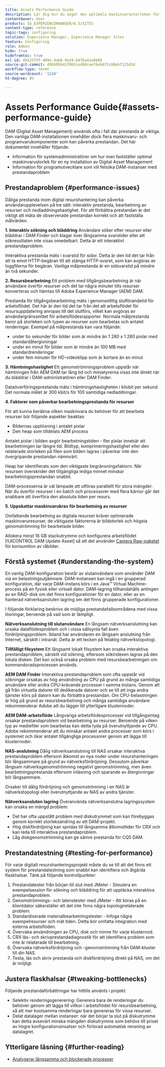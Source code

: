 ```yaml
---
title: Assets Performance Guide
description: Lär dig hur du avgör den optimala maskinvarustorleken för en ny konfiguration av Digital Asset Management (DAM) och hur du felsöker prestandaproblem
contentOwner: User
products: SG_EXPERIENCEMANAGER/6.5/SITES
content-type: reference
topic-tags: configuring
solution: Experience Manager, Experience Manager Sites
feature: Configuring
role: Admin
hide: true
hidefromtoc: true
exl-id: 49225f9f-d09e-4ab6-9e29-b47ba41e8889
source-git-commit: d9bb95b41f065ced60ceef6eb6f2c08ebf115d2d
workflow-type: tm+mt
source-wordcount: '1210'
ht-degree: 0%

---
```


# Assets Performance Guide{#assets-performance-guide}

DAM (Digital Asset Management) används ofta i fall där prestanda är viktiga. Den vanliga DAM-installationen innehåller dock flera maskinvaru- och programvarukomponenter som kan påverka prestandan. Det här dokumentet innehåller följande:

* Information för systemadministratörer om hur man fastställer optimal maskinvarustorlek för en ny installation av Digital Asset Management
* Information för programutvecklare som vill felsöka DAM-instanser med prestandaproblem

## Prestandaproblem {#performance-issues}

Dåliga prestanda inom digital resurshantering kan påverka användarupplevelsen på tre sätt: interaktiv prestanda, bearbetning av resurser och nedladdningshastighet. För att förbättra prestandan är det viktigt att mäta de observerade prestandan korrekt och att fastställa målvärden.

**1. Interaktiv sökning och bläddring** Användare söker efter resurser eller bläddrar i DAM Finder och klagar över långsamma svarstider eller att sökresultaten inte visas omedelbart. Detta är ett interaktivt prestandaproblem.

Interaktiva prestanda mäts i svarstid för sidor. Detta är den tid det tar från att ta emot HTTP-begäran till att stänga HTTP-svaret, som kan avgöras av loggfilerna för begäran. Vanliga målprestanda är en sidsvarstid på mindre än två sekunder.

**2. Resursbearbetning** Ett problem med tillgångsbearbetning är när användare överför resurser och det tar några minuter tills resurser konverteras och hämtas till Adobe Experience Manager (AEM) DAM.

Prestanda för tillgångsbearbetning mäts i genomsnittlig slutförandetid för arbetsflödet. Det här är den tid det tar från det att arbetsflödet för resursuppdatering anropas till det slutförs, vilket kan avgöras av användargränssnittet för arbetsflödesrapporter. Normala målprestanda beror på storleken och typen av resurser som bearbetas och antalet renderingar. Exempel på målprestanda kan vara följande:

* under tio sekunder för bilder som är mindre än 1 280 x 1 280 pixlar med standardåtergivningar
* under en minut för bilder som är mindre än 100 MB med standardrenderingar
* under fem minuter för HD-videoklipp som är kortare än en minut

**3. Hämtningshastighet** Ett genomströmningsproblem uppstår när hämtningen från AEM DAM tar lång tid och miniatyrerna visas inte direkt när du bläddrar i DAM-administratören eller DAM Finder.

Dataöverföringsprestanda mäts i hämtningshastigheten i kilobit per sekund. Det normala målet är 300 kbit/s för 100 samtidiga nedladdningar.

**4. Faktorer som påverkar bearbetningsprestanda för resurser**

För att kunna beräkna vilken maskinvara du behöver för att bearbeta resurser bör följande aspekter beaktas:

* Bildernas upplösning i antalet pixlar
* Den heap som tilldelats AEM process

Antalet pixlar i bilden avgör bearbetningstiden - fler pixlar innebär att bearbetningen tar längre tid.
Bildtyp, komprimeringshastighet eller den relaterade storleken på filen som bilden lagras i påverkar inte den övergripande prestandan nämnvärt.

Heap har identifierats som den viktigaste begränsningsfaktorn. När resursen överskrider det tillgängliga lediga minnet minskar bearbetningsprestandan snabbt.

DAM-processerna är väl lämpade att utföras parallellt för stora mängder. När du överför resurser i en batch och processorer med flera kärnor går det snabbare att överföra den absoluta tiden per resurs.

**5. Uppskattar maskinvarukrav för bearbetning av resurser**

Omfattande bearbetning av digitala resurser kräver optimerade maskinvaruresurser, de viktigaste faktorerna är bildstorlek och högsta genomströmning för bearbetade bilder.

Allokera minst 16 GB stackutrymme och konfigurera arbetsflödet [!UICONTROL DAM Update Asset] så att det använder [Camera Raw-paketet](/help/assets/camera-raw.md) för konsumtion av råbilder.

## Förstå systemet {#understanding-the-system}

En vanlig DAM-konfiguration består av slutanvändare som använder DAM via en belastningsutjämnare. DAM-instansen kan ingå i en grupperad konfiguration, där varje DAM-instans körs i en Java™ Virtual Machine-process på en fysisk eller virtuell dator. DAM-lagring tillhandahålls antingen av en RAID-disk om det finns konfigurationer för en dator, eller av en hanterad nätverksansluten lagring om det finns grupperade konfigurationer.

I följande förklaring beskrivs de möjliga prestandafallsområdena med vissa lösningar, beroende på vad som är lämpligt.

**Nätverksanslutning till slutanvändare** En långsam nätverksanslutning kan orsaka dataflödesproblem och i vissa sällsynta fall även fördröjningsproblem. Ibland har användaren en långsam anslutning från Internet, särskilt i intranät. Detta är ett tecken på felaktig nätverkstopologi.

**Tillfälligt filsystem** Ett långsamt lokalt filsystem kan orsaka interaktiva prestandaproblem, särskilt vid sökning, eftersom sökindexen lagras på den lokala disken. Det kan också orsaka problem med resursbearbetningen om kommandoradsprocessen används.

**AEM DAM Finder** Interaktiva prestandaproblem som ofta uppstår vid sökningar orsakas av hög användning av CPU på grund av många samtidiga användare eller andra CPU-krävande processer i samma instans. Genom att gå från virtuella datorer till dedikerade datorer och se till att inga andra tjänster körs på datorn kan du förbättra prestandan. Om CPU-belastningen är hög på grund av resursbearbetning och många samtidiga användare rekommenderar Adobe att du lägger till ytterligare klusternoder.

**AEM DAM-arbetsflöde** Långvariga arbetsflödesprocesser vid tillgångsintag orsakar prestandaproblem vid bearbetning av resurser. Beroende på vilken typ av mediefiler som bearbetas kan detta tyda på överutnyttjande av CPU. Adobe rekommenderar att du minskar antalet andra processer som körs i systemet och ökar antalet tillgängliga processorer genom att lägga till klusternoder.

**NAS-anslutning** Dålig nätverksanslutning till NAS orsakar interaktiva prestandaproblem eftersom åtkomst av nya noder under resurshanteringen blir långsammare på grund av nätverksfördröjning. Dessutom påverkar långsam nätverksgenomströmning negativt genomströmning, men även bearbetningsprestanda eftersom inläsning och sparande av återgivningar blir långsammare.

Orsaker till dålig fördröjning och genomströmning i en NAS är nätverkstopologi eller överutnyttjande av NAS av andra tjänster.

**Nätverksansluten lagring** Överanvända nätverksanslutna lagringssystem kan orsaka en mängd problem:

* Det har ofta uppstått problem med diskutrymmet som kan förebyggas genom korrekt storleksändring av ett DAM-projekt.
* Hög diskfördröjning kan spridas till långsamma åtkomsttider för CRX och kan leda till interaktiva prestandaproblem.
* Låg diskgenomströmning kan ge sämre prestanda för CQ5 DAM.

## Prestandatestning {#testing-for-performance}

För varje digitalt resurshanteringsprojekt måste du se till att det finns ett system för prestandatestning som snabbt kan identifiera och åtgärda flaskhalsar. Tänk på följande kontrollpunkter:

1. Prestandatester från början till slut med JMeter - Simulera en exempelsession för sökning och bläddring för att upptäcka interaktiva prestandaproblem.
1. Genomströmnings- och latenstester med JMeter - Att köras på en klientdator säkerställer att det inte finns några topologirelaterade problem.
1. Standardiserade materialbearbetningstester - Infoga några exempelresurser och mät tiden. Detta bör omfatta integration med externa arbetsflöden.
1. Övervaka användningen av CPU, disk och minne för varje klusternod.
1. CRX läs- och skrivprestandadiagnostik för att identifiera problem som inte är relaterade till bearbetning.
1. Övervaka nätverksfördröjning och -genomströmning från DAM-kluster till din NAS.
1. Testa, läs och skriv prestanda och diskfördröjning direkt på NAS, om det är möjligt.

## Justera flaskhalsar {#tweaking-bottlenecks}

Följande prestandaförbättringar har hittills använts i projekt:

* Selektiv renderingsgenerering: Generera bara de renderingar du behöver genom att lägga till villkor i arbetsflödet för resursbearbetning, så att mer kostsamma renderingar bara genereras för vissa resurser.
* Delat datalager mellan instanser: när det börjar ta slut på diskutrymme kan detta avsevärt minska mängden diskutrymme som behövs till priset av högre konfigurationsinsatser och förlorad automatisk rensning av datalagret.

## Ytterligare läsning {#further-reading}

* [Analyserar långsamma och blockerade processer](https://helpx.adobe.com/experience-manager/kb/AnalyzeSlowAndBlockedProcesses.html)
